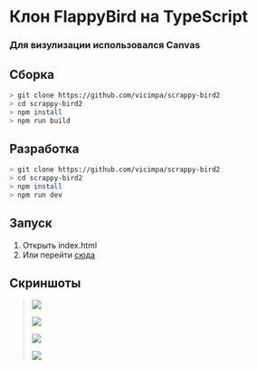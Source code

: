 # Клон FlappyBird на TypeScript

### Для визулизации использовался Canvas

## Сборка
```bash
> git clone https://github.com/vicimpa/scrappy-bird2
> cd scrappy-bird2
> npm install
> npm run build
```

## Разработка
```bash
> git clone https://github.com/vicimpa/scrappy-bird2
> cd scrappy-bird2
> npm install
> npm run dev
```

## Запуск 
1. Открыть index.html
1. Или перейти [сюда](https://vicimpa.github.io/scrappy-bird2)


## Скриншоты

>
> ![](screen/img1.png)
>
> ![](screen/img2.png)
>
> ![](screen/img3.png)
>
> ![](screen/img4.png)
>
